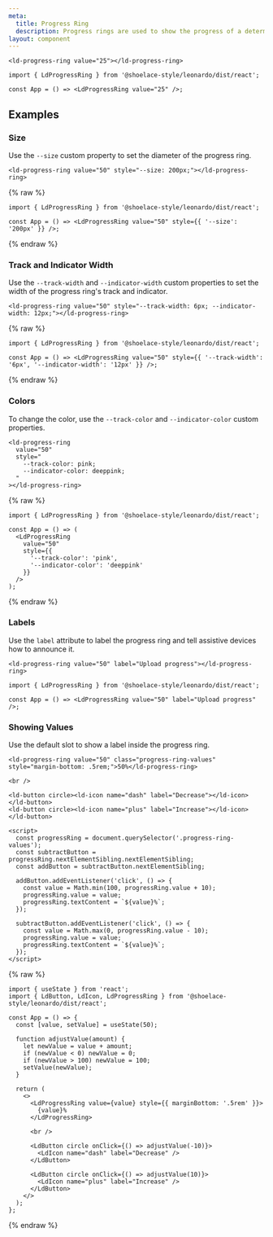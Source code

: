 ```yaml
---
meta:
  title: Progress Ring
  description: Progress rings are used to show the progress of a determinate operation in a circular fashion.
layout: component
---
```


```html:preview
<ld-progress-ring value="25"></ld-progress-ring>
```

```jsx:react
import { LdProgressRing } from '@shoelace-style/leonardo/dist/react';

const App = () => <LdProgressRing value="25" />;
```

## Examples

### Size

Use the `--size` custom property to set the diameter of the progress ring.

```html:preview
<ld-progress-ring value="50" style="--size: 200px;"></ld-progress-ring>
```

{% raw %}

```jsx:react
import { LdProgressRing } from '@shoelace-style/leonardo/dist/react';

const App = () => <LdProgressRing value="50" style={{ '--size': '200px' }} />;
```

{% endraw %}

### Track and Indicator Width

Use the `--track-width` and `--indicator-width` custom properties to set the width of the progress ring's track and indicator.

```html:preview
<ld-progress-ring value="50" style="--track-width: 6px; --indicator-width: 12px;"></ld-progress-ring>
```

{% raw %}

```jsx:react
import { LdProgressRing } from '@shoelace-style/leonardo/dist/react';

const App = () => <LdProgressRing value="50" style={{ '--track-width': '6px', '--indicator-width': '12px' }} />;
```

{% endraw %}

### Colors

To change the color, use the `--track-color` and `--indicator-color` custom properties.

```html:preview
<ld-progress-ring
  value="50"
  style="
    --track-color: pink;
    --indicator-color: deeppink;
  "
></ld-progress-ring>
```

{% raw %}

```jsx:react
import { LdProgressRing } from '@shoelace-style/leonardo/dist/react';

const App = () => (
  <LdProgressRing
    value="50"
    style={{
      '--track-color': 'pink',
      '--indicator-color': 'deeppink'
    }}
  />
);
```

{% endraw %}

### Labels

Use the `label` attribute to label the progress ring and tell assistive devices how to announce it.

```html:preview
<ld-progress-ring value="50" label="Upload progress"></ld-progress-ring>
```

```jsx:react
import { LdProgressRing } from '@shoelace-style/leonardo/dist/react';

const App = () => <LdProgressRing value="50" label="Upload progress" />;
```

### Showing Values

Use the default slot to show a label inside the progress ring.

```html:preview
<ld-progress-ring value="50" class="progress-ring-values" style="margin-bottom: .5rem;">50%</ld-progress-ring>

<br />

<ld-button circle><ld-icon name="dash" label="Decrease"></ld-icon></ld-button>
<ld-button circle><ld-icon name="plus" label="Increase"></ld-icon></ld-button>

<script>
  const progressRing = document.querySelector('.progress-ring-values');
  const subtractButton = progressRing.nextElementSibling.nextElementSibling;
  const addButton = subtractButton.nextElementSibling;

  addButton.addEventListener('click', () => {
    const value = Math.min(100, progressRing.value + 10);
    progressRing.value = value;
    progressRing.textContent = `${value}%`;
  });

  subtractButton.addEventListener('click', () => {
    const value = Math.max(0, progressRing.value - 10);
    progressRing.value = value;
    progressRing.textContent = `${value}%`;
  });
</script>
```

{% raw %}

```jsx:react
import { useState } from 'react';
import { LdButton, LdIcon, LdProgressRing } from '@shoelace-style/leonardo/dist/react';

const App = () => {
  const [value, setValue] = useState(50);

  function adjustValue(amount) {
    let newValue = value + amount;
    if (newValue < 0) newValue = 0;
    if (newValue > 100) newValue = 100;
    setValue(newValue);
  }

  return (
    <>
      <LdProgressRing value={value} style={{ marginBottom: '.5rem' }}>
        {value}%
      </LdProgressRing>

      <br />

      <LdButton circle onClick={() => adjustValue(-10)}>
        <LdIcon name="dash" label="Decrease" />
      </LdButton>

      <LdButton circle onClick={() => adjustValue(10)}>
        <LdIcon name="plus" label="Increase" />
      </LdButton>
    </>
  );
};
```

{% endraw %}
